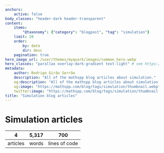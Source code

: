 ```yaml
---
anchors:
    active: false
body_classes: "header-dark header-transparent"
content:
    items:
        "@taxonomy": {"category": "blogpost", "tag": "simulation"}
    limit: 20
    order:
        by: date
        dir: desc
    pagination: true
hero_image_url: /user/themes/myquark/images/common_hero.webp
hero_classes: "parallax overlay-dark-gradient text-light" # see https://demo.getgrav.org/blog-skeleton/blog/hero-classes
metadata:
    author: Rodrigo Girão Serrão
    description: "All of the mathspp blog articles about simulation."
    og:description: "All of the mathspp blog articles about simulation."
    og:image: "https://mathspp.com/blog/tags/simulation/thumbnail.webp"
    twitter:image: "https://mathspp.com/blog/tags/simulation/thumbnail.webp"
title: "Simulation blog articles"
---
```


# Simulation articles


<table class="stats-table">
    <thead>
        <tr>
            <th style="text-align: center;">4</th>
            <th style="text-align: center;">5,317</th>
            <th style="text-align: center;">700</th>
        </tr>
    </thead>
    <tbody>
        <tr>
            <td style="text-align: center;">articles</td>
            <td style="text-align: center;">words</td>
            <td style="text-align: center;">lines of code</td>
        </tr>
    </tbody>
</table>